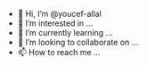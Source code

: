 - 👋 Hi, I’m @youcef-allal
- 👀 I’m interested in ...
- 🌱 I’m currently learning ...
- 💞️ I’m looking to collaborate on ...
- 📫 How to reach me ...

<!---
youcef-allal/youcef-allal is a ✨ special ✨ repository because its `README.md` (this file) appears on your GitHub profile.
You can click the Preview link to take a look at your changes.
--->
